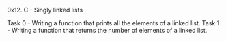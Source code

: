 0x12. C - Singly linked lists

Task 0 - Writing a function that prints all the elements of a linked list.
Task 1 - Writing a function that returns the number of elements of a linked list.
